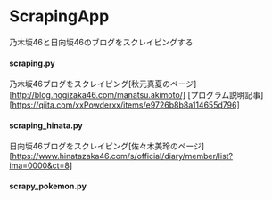 # ScrapingApp
乃木坂46と日向坂46のブログをスクレイピングする
#### scraping.py
乃木坂46ブログをスクレイピング[秋元真夏のページ][http://blog.nogizaka46.com/manatsu.akimoto/]
[プログラム説明記事][https://qiita.com/xxPowderxx/items/e9726b8b8a114655d796]
#### scraping_hinata.py
日向坂46ブログをスクレイピング[佐々木美玲のページ][https://www.hinatazaka46.com/s/official/diary/member/list?ima=0000&ct=8]
#### scrapy_pokemon.py


